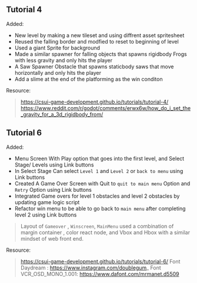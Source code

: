 
## Tutorial 4
Added:
+ New level by making a new tileset and using diffrent asset spritesheet
+  Reused the falling border and modfied to reset to beginning of level
+  Used a giant Sprite for background
+  Made a similar spawner for falling objects that spawns rigidbody Frogs with less gravity and only hits the player
+  A Saw Spawner Obstacle that spawns staticbody saws that move horizontally and only hits the player
+  Add a slime at the end of the platforming as the win conditon


Resource:
> https://csui-game-development.github.io/tutorials/tutorial-4/
> https://www.reddit.com/r/godot/comments/erwx6w/how_do_i_set_the_gravity_for_a_3d_rigidbody_from/

## Tutorial 6
Added:
+ Menu Screen With Play option that goes into the first level, and Select Stage/ Levels using Link buttons
+ In Select Stage Can select `Level 1` and `Level 2` or `back to menu` using Link buttons
+ Created A Game Over Screen with Quit to `quit to main menu` Option and `Retry` Option using Link buttons
+ Integrated Game overs for level 1 obstacles and level 2 obstacles by updating game logic script
+ Refactor win menu to be able to go back to `main menu` after completing level 2 using Link buttons

> Layout of `Gameover` , `Winscreen`, `MainMenu` used a combination of margin container , color react node, and Vbox and Hbox with a similar mindset of web front end.

Resource:
> https://csui-game-development.github.io/tutorials/tutorial-6/
> Font Daydream : https://www.instagram.com/doublegum_
> Font VCR_OSD_MONO_1.001: https://www.dafont.com/mrmanet.d5509

